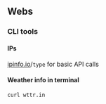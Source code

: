 ## Webs

### CLI tools

#### IPs

[ipinfo.io](ipinfo.io)/`type` for basic API calls

#### Weather info in terminal

`curl wttr.in`
